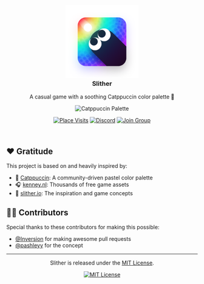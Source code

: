 <h3 align="center">
    <img src="assets/marketing/github_logo.png" alt="Slither Icon" width="192" />
    <br />
    Slither
</h3>

<p align="center">
    A casual game with a soothing Catppuccin color palette 🎨
</p>

<p align="center">
    <img src="https://raw.githubusercontent.com/catppuccin/catppuccin/main/assets/palette/macchiato.png" alt="Catppuccin Palette" width="400" />
</p>

<div align="center">

[![Place Visits](https://img.shields.io/badge/plays-5k-a6da95?style=for-the-badge&logo=roblox&logoColor=d9e0ee&labelColor=302d41)](https://www.roblox.com/games/14162747150)
[![Discord](https://img.shields.io/discord/1062844485282836522?style=for-the-badge&logo=discord&logoColor=d9e0ee&label=chat&labelColor=302d41&color=b7bdf8)](https://discord.gg/tyjBaP44sK)
[![Join Group](https://img.shields.io/badge/group-join-f5bde6?style=for-the-badge&logo=roblox&logoColor=d9e0ee&labelColor=302d41)](https://www.roblox.com/groups/4918739)

</div>

&nbsp;

## ❤️ Gratitude

This project is based on and heavily inspired by:

-   🎨 [Catppuccin](https://catppuccin.com): A community-driven pastel color palette
-   🎧 [kenney.nl](https://kenney.nl): Thousands of free game assets
-   🐍 [slither.io](https://slither.io): The inspiration and game concepts

## 🧑‍💻 Contributors

Special thanks to these contributors for making this possible:

-   [@Inversion](https://github.com/neoinversion) for making awesome pull requests
-   [@pashleyy](https://github.com/passhley) for the concept

---

<p align="center">
Slither is released under the <a href="LICENSE.md">MIT License</a>.
</p>

<div align="center">

[![MIT License](https://img.shields.io/badge/license-mit-f4dbd6?style=for-the-badge&labelColor=302d41)](LICENSE.md)

</div>
